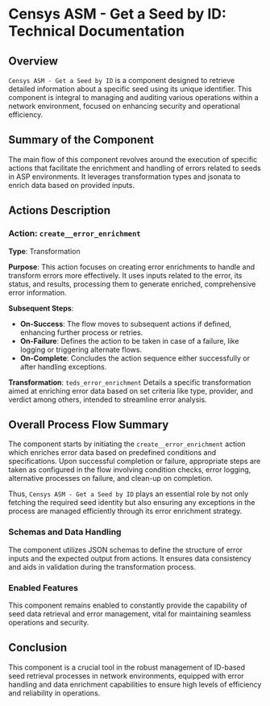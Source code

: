 # Censys ASM - Get a Seed by ID: Technical Documentation

## Overview
`Censys ASM - Get a Seed by ID` is a component designed to retrieve detailed information about a specific seed using its unique identifier. This component is integral to managing and auditing various operations within a network environment, focused on enhancing security and operational efficiency.

## Summary of the Component
The main flow of this component revolves around the execution of specific actions that facilitate the enrichment and handling of errors related to seeds in ASP environments. It leverages transformation types and jsonata to enrich data based on provided inputs.

## Actions Description
### Action: `create__error_enrichment`
**Type**: Transformation

**Purpose**:
This action focuses on creating error enrichments to handle and transform errors more effectively. It uses inputs related to the error, its status, and results, processing them to generate enriched, comprehensive error information.

**Subsequent Steps**:
- **On-Success**: The flow moves to subsequent actions if defined, enhancing further process or retries.
- **On-Failure**: Defines the action to be taken in case of a failure, like logging or triggering alternate flows.
- **On-Complete**: Concludes the action sequence either successfully or after handling exceptions.

**Transformation**: `teds_error_enrichment`
Details a specific transformation aimed at enriching error data based on set criteria like type, provider, and verdict among others, intended to streamline error analysis.

## Overall Process Flow Summary
The component starts by initiating the `create__error_enrichment` action which enriches error data based on predefined conditions and specifications. Upon successful completion or failure, appropriate steps are taken as configured in the flow involving condition checks, error logging, alternative processes on failure, and clean-up on completion.

Thus, `Censys ASM - Get a Seed by ID` plays an essential role by not only fetching the required seed identity but also ensuring any exceptions in the process are managed efficiently through its error enrichment strategy.

### Schemas and Data Handling
The component utilizes JSON schemas to define the structure of error inputs and the expected output from actions. It ensures data consistency and aids in validation during the transformation process.

### Enabled Features
This component remains enabled to constantly provide the capability of seed data retrieval and error management, vital for maintaining seamless operations and security.

## Conclusion
This component is a crucial tool in the robust management of ID-based seed retrieval processes in network environments, equipped with error handling and data enrichment capabilities to ensure high levels of efficiency and reliability in operations.
